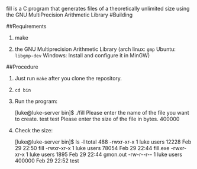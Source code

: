fill is a C program that generates files of a theoretically unlimited size using the GNU MultiPrecision Arithmetic Library
#Building

##Requirements

1. make

2. the GNU Multiprecision Arithmetic Library (arch linux: `gmp` Ubuntu: `libgmp-dev` Windows: Install and configure it in MinGW)

##Procedure

1. Just run `make` after you clone the repository.

2. `cd bin`

3. Run the program: 

	[luke@luke-server bin]$ ./fill
	Please enter the name of the file you want to create.
	test
	test
	Please enter the size of the file in bytes.
	400000

4. Check the size:

	[luke@luke-server bin]$ ls -l
	total 488
	-rwxr-xr-x 1 luke users  12228 Feb 29 22:50 fill
	-rwxr-xr-x 1 luke users  78054 Feb 29 22:44 fill.exe
	-rwxr-xr-x 1 luke users   1895 Feb 29 22:44 gmon.out
	-rw-r--r-- 1 luke users 400000 Feb 29 22:52 test




